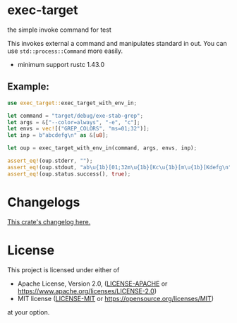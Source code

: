 # exec-target

the simple invoke command for test

This invokes external a command and manipulates standard in out.
You can use `std::process::Command` more easily.

* minimum support rustc 1.43.0

## Example:

```rust
use exec_target::exec_target_with_env_in;

let command = "target/debug/exe-stab-grep";
let args = &["--color=always", "-e", "c"];
let envs = vec![("GREP_COLORS", "ms=01;32")];
let inp = b"abcdefg\n" as &[u8];

let oup = exec_target_with_env_in(command, args, envs, inp);

assert_eq!(oup.stderr, "");
assert_eq!(oup.stdout, "ab\u{1b}[01;32m\u{1b}[Kc\u{1b}[m\u{1b}[Kdefg\n");
assert_eq!(oup.status.success(), true);
```


# Changelogs

[This crate's changelog here.](https://github.com/aki-akaguma/exec-target/blob/main/CHANGELOG.md)

# License

This project is licensed under either of

 * Apache License, Version 2.0, ([LICENSE-APACHE](LICENSE-APACHE) or
   https://www.apache.org/licenses/LICENSE-2.0)
 * MIT license ([LICENSE-MIT](LICENSE-MIT) or
   https://opensource.org/licenses/MIT)

at your option.
